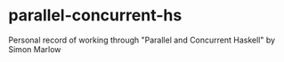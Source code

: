# parallel-concurrent-hs

Personal record of working through "Parallel and Concurrent Haskell" by Simon Marlow
